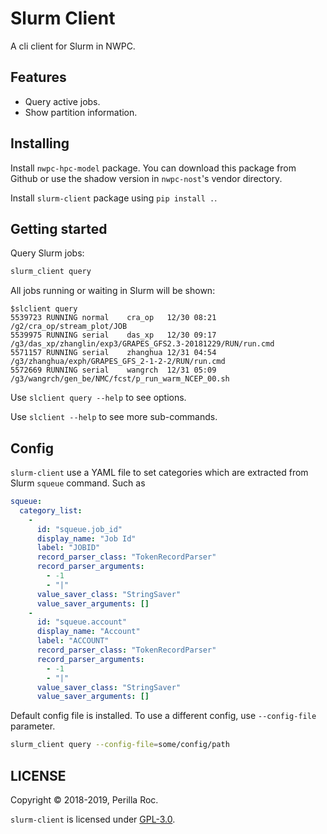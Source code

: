 # Slurm Client

A cli client for Slurm in NWPC.

## Features

-   Query active jobs.
-   Show partition information.

## Installing

Install `nwpc-hpc-model` package. You can download this package from Github or
use the shadow version in `nwpc-nost`'s vendor directory.

Install `slurm-client` package using `pip install .`.

## Getting started

Query Slurm jobs:

```bash
slurm_client query
```

All jobs running or waiting in Slurm will be shown:

    $slclient query
    5539723 RUNNING normal    cra_op   12/30 08:21 /g2/cra_op/stream_plot/JOB
    5539975 RUNNING serial    das_xp   12/30 09:17 /g3/das_xp/zhanglin/exp3/GRAPES_GFS2.3-20181229/RUN/run.cmd
    5571157 RUNNING serial    zhanghua 12/31 04:54 /g3/zhanghua/exph/GRAPES_GFS_2-1-2-2/RUN/run.cmd
    5572669 RUNNING serial    wangrch  12/31 05:09 /g3/wangrch/gen_be/NMC/fcst/p_run_warm_NCEP_00.sh

Use `slclient query --help` to see options.

Use `slclient --help` to see more sub-commands.

## Config

`slurm-client` use a YAML file to set categories which are extracted from Slurm `squeue` command. Such as

```yaml
squeue:
  category_list:
    -
      id: "squeue.job_id"
      display_name: "Job Id"
      label: "JOBID"
      record_parser_class: "TokenRecordParser"
      record_parser_arguments:
        - -1
        - "|"
      value_saver_class: "StringSaver"
      value_saver_arguments: []
    -
      id: "squeue.account"
      display_name: "Account"
      label: "ACCOUNT"
      record_parser_class: "TokenRecordParser"
      record_parser_arguments:
        - -1
        - "|"
      value_saver_class: "StringSaver"
      value_saver_arguments: []
```

Default config file is installed. To use a different config, use `--config-file` parameter.

```bash
slurm_client query --config-file=some/config/path
```

## LICENSE

Copyright © 2018-2019, Perilla Roc.

`slurm-client` is licensed under [GPL-3.0](http://www.gnu.org/licenses/gpl-3.0.en.html).